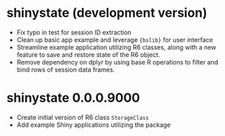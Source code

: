 # shinystate (development version)

* Fix typo in test for session ID extraction
* Clean up basic app example and leverage `{bslib}` for user interface
* Streamline example application utilizing R6 classes, along with a new feature to save and restore state of the R6 object. 
* Remove dependency on dplyr by using base R operations to filter and bind rows of session data frames.

# shinystate 0.0.0.9000

* Create initial version of R6 class `StorageClass`
* Add example Shiny applications utilizing the package
